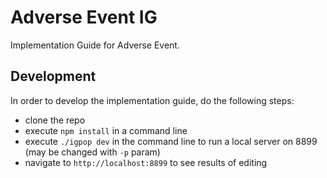 # Adverse Event IG

Implementation Guide for Adverse Event.

## Development

In order to develop the implementation guide, do the following steps:

* clone the repo
* execute `npm install` in a command line
* execute `./igpop dev` in the command line to run a local server on 8899 (may be changed with `-p` param)
* navigate to `http://localhost:8899` to see results of editing
